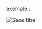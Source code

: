 exemple :

![Sans titre](https://github.com/fk-crafter/html-css-js-other/assets/127132293/db441857-efae-43f6-b935-3043ddd846e1)
